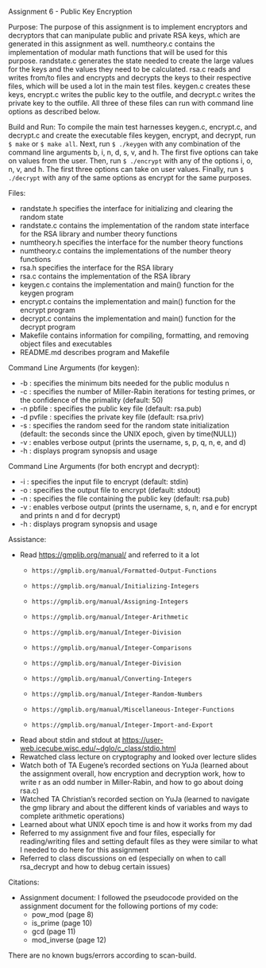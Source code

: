 Assignment 6 - Public Key Encryption

Purpose: The purpose of this assignment is to implement encryptors and decryptors that can manipulate public and private RSA keys, which are generated in this assignment as well. numtheory.c contains the implementation of modular math functions that will be used for this purpose. randstate.c generates the state needed to create the large values for the keys and the values they need to be calculated. rsa.c reads and writes from/to files and encrypts and decrypts the keys to their respective files, which will be used a lot in the main test files. keygen.c creates these keys, encrypt.c writes the public key to the outfile, and decrypt.c writes the private key to the outfile. All three of these files can run with command line options as described below.

Build and Run: To compile the main test harnesses keygen.c, encrypt.c, and decrypt.c and create the executable files keygen, encrypt, and decrypt, run `$ make` or `$ make all`. Next, run `$ ./keygen` with any combination of the command line arguments b, i, n, d, s, v, and h. The first five options can take on values from the user. Then, run `$ ./encrypt` with any of the options i, o, n, v, and h. The first three options can take on user values. Finally, run `$ ./decrypt` with any of the same options as encrypt for the same purposes.

Files:
- randstate.h specifies the interface for initializing and clearing the random state
- randstate.c contains the implementation of the random state interface for the RSA library and number theory functions
- numtheory.h specifies the interface for the number theory functions
- numtheory.c contains the implementations of the number theory functions
- rsa.h specifies the interface for the RSA library
- rsa.c contains the implementation of the RSA library
- keygen.c contains the implementation and main() function for the keygen program
- encrypt.c contains the implementation and main() function for the encrypt program
- decrypt.c contains the implementation and main() function for the decrypt program
- Makefile contains information for compiling, formatting, and removing object files and executables
- README.md describes program and Makefile

Command Line Arguments (for keygen):
- -b : specifies the minimum bits needed for the public modulus n 
- -c : specifies the number of Miller-Rabin iterations for testing primes, or the confidence of the primality (default: 50)
- -n pbfile : specifies the public key file (default: rsa.pub)
- -d pvfile : specifies the private key file (default: rsa.priv)
- -s : specifies the random seed for the random state initialization (default: the seconds since the UNIX epoch, given by time(NULL))
- -v : enables verbose output (prints the username, s, p, q, n, e, and d)
- -h : displays program synopsis and usage

Command Line Arguments (for both encrypt and decrypt):
- -i : specifies the input file to encrypt (default: stdin)
- -o : specifies the output file to encrypt (default: stdout)
- -n : specifies the file containing the public key (default: rsa.pub)
- -v : enables verbose output (prints the username, s, n, and e for encrypt and prints n and d for decrypt)
- -h : displays program synopsis and usage

Assistance:

- Read https://gmplib.org/manual/ and referred to it a lot
    -     https://gmplib.org/manual/Formatted-Output-Functions
    -     https://gmplib.org/manual/Initializing-Integers
    -     https://gmplib.org/manual/Assigning-Integers
    -     https://gmplib.org/manual/Integer-Arithmetic
    -     https://gmplib.org/manual/Integer-Division
    -     https://gmplib.org/manual/Integer-Comparisons
    -     https://gmplib.org/manual/Integer-Division
    -     https://gmplib.org/manual/Converting-Integers
    -     https://gmplib.org/manual/Integer-Random-Numbers
    -     https://gmplib.org/manual/Miscellaneous-Integer-Functions
    -     https://gmplib.org/manual/Integer-Import-and-Export

- Read about stdin and stdout at https://user-web.icecube.wisc.edu/~dglo/c_class/stdio.html
- Rewatched class lecture on cryptography and looked over lecture slides
- Watch both of TA Eugene’s recorded sections on YuJa (learned about the assignment overall, how encryption and decryption work, how to write r as an odd number in Miller-Rabin, and how to go about doing rsa.c)
- Watched TA Christian’s recorded section on YuJa (learned to navigate the gmp library and about the different kinds of variables and ways to complete arithmetic operations)
- Learned about what UNIX epoch time is and how it works from my dad
- Referred to my assignment five and four files, especially for reading/writing files and setting default files as they were similar to what I needed to do here for this assignment
- Referred to class discussions on ed (especially on when to call rsa_decrypt and how to debug certain issues)

Citations:
- Assignment document: I followed the pseudocode provided on the assignment document for the following portions of my code:
    - pow_mod (page 8)
    - is_prime (page 10)
    - gcd (page 11)
    - mod_inverse (page 12)

There are no known bugs/errors according to scan-build.
